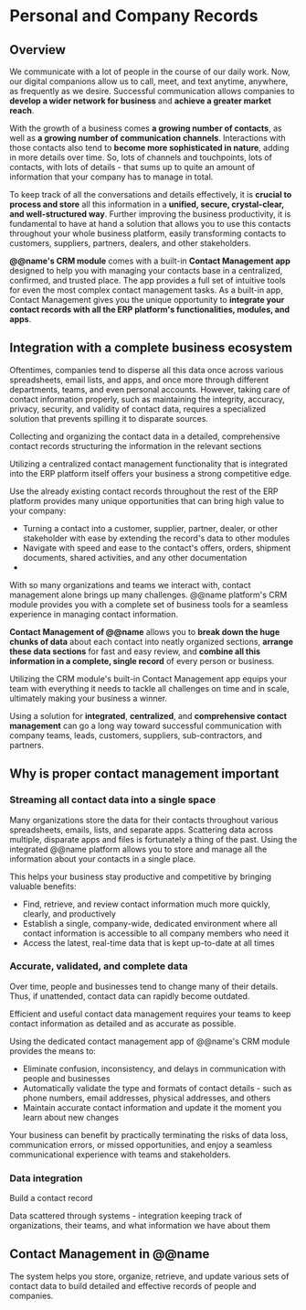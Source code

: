 # Personal and Company Records

## Overview

We communicate with a lot of people in the course of our daily work. 
Now, our digital companions allow us to call, meet, and text anytime, anywhere, as frequently as we desire. 
Successful communication allows companies to **develop a wider network for business** and **achieve a greater market reach**.  

With the growth of a business comes **a growing number of contacts**, as well as **a growing number of communication channels**. 
Interactions with those contacts also tend to **become more sophisticated in nature**, adding in more details over time. 
So, lots of channels and touchpoints, lots of contacts, with lots of details - that sums up to quite an amount of information that your company has to manage in total.  

To keep track of all the conversations and details effectively, it is **crucial to process and store** all this information in a **unified, secure, crystal-clear, and well-structured way**. 
Further improving the business productivity, it is fundamental to have at hand a solution that allows you to use this contacts throughout your whole business platform, easily transforming contacts to customers, suppliers, partners, dealers, and other stakeholders.  

**@@name's CRM module** comes with a built-in **Contact Management app** designed to help you with managing your contacts base in a centralized, confirmed, and trusted place. 
The app provides a full set of intuitive tools for even the most complex contact management tasks. 
As a built-in app, Contact Management gives you the unique opportunity to **integrate your contact records with all the ERP platform's functionalities, modules, and apps**.  

## Integration with a complete business ecosystem

Oftentimes, companies tend to disperse all this data once across various spreadsheets, email lists, and apps, and once more through different departments, teams, and even personal accounts. 
However, taking care of contact information properly, such as maintaining the integrity, accuracy, privacy, security, and validity of contact data, requires a specialized solution that prevents spilling it to disparate sources.  



Collecting and organizing the contact data in a detailed, comprehensive contact records structuring the information in the relevant sections 



Utilizing a centralized contact management functionality that is integrated into the ERP platform itself offers your business a strong competitive edge.  

Use the already existing contact records throughout the rest of the ERP platform provides many unique opportunities that can bring high value to your company:  

* Turning a contact into a customer, supplier, partner, dealer, or other stakeholder with ease by extending the record's data to other modules 
* Navigate with speed and ease to the contact's offers, orders, shipment documents, shared activities, and any other documentation 
* 



With so many organizations and teams we interact with, contact management alone brings up many challenges. 
@@name platform's CRM module provides you with a complete set of business tools for a seamless experience in managing contact information.  

**Contact Management of @@name** allows you to **break down the huge chunks of data** about each contact into neatly organized sections, **arrange these data sections** for fast and easy review, and **combine all this information in a complete, single record** of every person or business.  

Utilizing the CRM module's built-in Contact Management app equips your team with everything it needs to tackle all challenges on time and in scale, ultimately making your business a winner.  

Using a solution for **integrated**, **centralized**, and **comprehensive contact management** can go a long way toward successful communication with company teams, leads, customers, suppliers, sub-contractors, and partners.  



## Why is proper contact management important

### Streaming all contact data into a single space

Many organizations store the data for their contacts throughout various spreadsheets, emails, lists, and separate apps. 
Scattering data across multiple, disparate apps and files is fortunately a thing of the past. 
Using the integrated @@name platform allows you to store and manage all the information about your contacts in a single place.  

This helps your business stay productive and competitive by bringing valuable benefits:  

* Find, retrieve, and review contact information much more quickly, clearly, and productively 
* Establish a single, company-wide, dedicated environment where all contact information is accessible to all company members who need it 
* Access the latest, real-time data that is kept up-to-date at all times

### Accurate, validated, and complete data

Over time, people and businesses tend to change many of their details. 
Thus, if unattended, contact data can rapidly become outdated. 

Efficient and useful contact data management requires your teams to keep contact information as detailed and as accurate as possible. 

Using the dedicated contact management app of @@name's CRM module provides the means to:  

* Eliminate confusion, inconsistency, and delays in communication with people and businesses 
* Automatically validate the type and formats of contact details - such as phone numbers, email addresses, physical addresses, and others 
* Maintain accurate contact information and update it the moment you learn about new changes 

Your business can benefit by practically terminating the risks of data loss, communication errors, or missed opportunities, and enjoy a seamless communicational experience with teams and stakeholders.  

### Data integration

Build a contact record

Data scattered through systems - integration
keeping track of organizations, their teams, and what information we have about them

## Contact Management in @@name





The system helps you store, organize, retrieve, and update various sets of contact data to build detailed and effective records of people and companies.  
